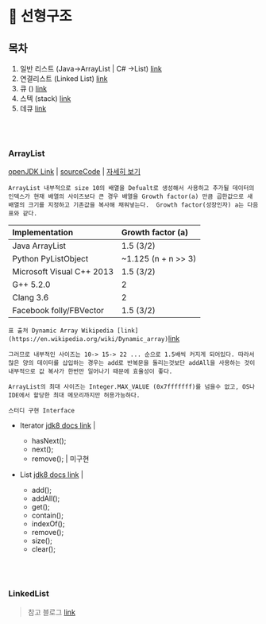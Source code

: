 # :email: 선형구조

## 목차
 1. 일반 리스트 (Java->ArrayList | C# ->List) [link](#ArrayList) 
 1. 연결리스트 (Linked List)  [link](#) 
 1. 큐 ()  [link](#) 
 1. 스텍 (stack)  [link](#) 
 1. 데큐 [link](#) 

<br>
<br>

### ArrayList

[openJDK Link](#) | [sourceCode](#) | [자세히 보기](#) 
    
    ArrayList 내부적으로 size 10의 배열을 Defualt로 생성해서 사용하고 추가될 데이터의 인덱스가 현재 배열의 사이즈보다 큰 경우 배열을 Growth factor(a) 만큼 곱한값으로 새 배열의 크기를 지정하고 기존값을 복사해 채워넣는다.  Growth factor(성장인자) a는 다음표와 같다.


| Implementation |  Growth factor (a) |
|:---------------|:-------------------|
|Java ArrayList  |	1.5 (3/2)         |
|Python PyListObject| ~1.125 (n + n >> 3)|
|Microsoft Visual C++ 2013|	1.5 (3/2)|
|G++ 5.2.0                |	2         |
|Clang 3.6                |	2         |
|Facebook folly/FBVector  |	1.5 (3/2) |
`표 출처 Dynamic Array Wikipedia [link](https://en.wikipedia.org/wiki/Dynamic_array)`[link](https://en.wikipedia.org/wiki/Dynamic_array)

    그러므로 내부적인 사이즈는 10-> 15-> 22 ... 순으로 1.5배씩 커지게 되어있다. 따라서 많은 양의 데이터를 삽입하는 경우는 add로 반복문을 돌리는것보단 addAll을 사용하는 것이 내부적으로 값 복사가 한번만 일어나기 때문에 효율성이 좋다.
    
    ArrayList의 최대 사이즈는 Integer.MAX_VALUE (0x7fffffff)를 넘을수 없고, OS나 IDE에서 할당한 최대 메모리까지만 허용가능하다.


`스터디 구현 Interface `

* Iterator  [jdk8 docs link](https://docs.oracle.com/javase/8/docs/api/java/util/Iterator.html) | 
    
    * hasNext();
    * next();
    * remove();  | 미구현

* List [jdk8 docs link](https://docs.oracle.com/javase/8/docs/api/java/util/List.html) |

    * add();
    * addAll();
    * get();
    * contain();
    * indexOf();
    * remove();
    * size();
    * clear();

<br>
<br>

### LinkedList
> 참고 블로그 [link](https://github.com/KimUihyeon/Utility/tree/master/MailService) 


<br>
<br>